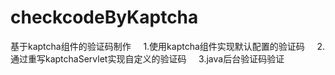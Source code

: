 # checkcodeByKaptcha
基于kaptcha组件的验证码制作
&nbsp;&nbsp;&nbsp;&nbsp;1.使用kaptcha组件实现默认配置的验证码
&nbsp;&nbsp;&nbsp;&nbsp;2.通过重写kaptchaServlet实现自定义的验证码
&nbsp;&nbsp;&nbsp;&nbsp;3.java后台验证码验证
